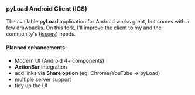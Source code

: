 ### pyLoad Android Client (ICS)

The available **pyLoad** application for Android works great, but comes with a few drawbacks. On this fork, I'll improve the client to my and the community's ([issues](https://bitbucket.org/ranan/pyload-android/issues)) needs.

#### Planned enhancements:
* Modern UI (Android 4+ components)
* **ActionBar** integration
* add links via **Share option** (eg. Chrome/YouTube -> pyLoad)
* multiple server support
* tidy up the UI
